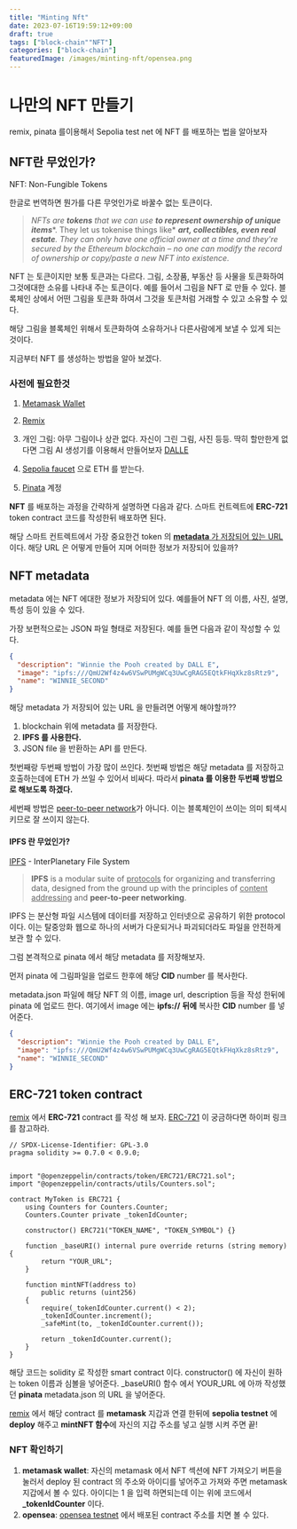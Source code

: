 ```yaml
---
title: "Minting Nft"
date: 2023-07-16T19:59:12+09:00
draft: true
tags: ["block-chain""NFT"]
categories: ["block-chain"]
featuredImage: /images/minting-nft/opensea.png
---
```


# 나만의 NFT 만들기

remix, pinata 를이용해서 Sepolia test net 에 NFT 를 배포하는 법을 알아보자



## NFT란 무었인가?

NFT: Non-Fungible Tokens 

한글로 번역하면 뭔가를 다른 무엇인가로 바꿀수 없는 토큰이다.

[NFT]: https://ethereum.org/en/nft/

> *NFTs are* ***tokens*** *that we can use* ***to represent ownership of unique items****. They let us tokenise things like* ***art, collectibles, even real estate**.* *They can only have one official owner at a time and they're secured by the Ethereum blockchain – no one can modify the record of ownership or copy/paste a new NFT into existence.*

NFT 는 토큰이지만 보통 토큰과는 다르다. 그림, 소장품, 부동산 등 사물을 토큰화하여 그것에대한 소유를 나타내 주는 토큰이다. 예를 들어서 그림을 NFT 로 만들 수 있다. 블록체인 상에서 어떤 그림을 토큰화 하여서 그것을 토큰처럼 거래할 수 있고 소유할 수 있다.



해당 그림을  블록체인 위해서 토큰화하여 소유하거나 다른사람에게 보낼 수 있게 되는 것이다.

지금부터 NFT 를 생성하는 방법을 알아 보겠다.

### 사전에 필요한것

1. [Metamask Wallet]( https://metamask.io/)

2. [Remix](https://remix.ethereum.org)

3. 개인 그림: 아무 그림이나 상관 없다. 자신이 그린 그림, 사진 등등. 딱히 할만한게 없다면 그림 AI 생성기를 이용해서 만들어보자 [DALLE]( https://openai.com/dall-e-2)	

4. [Sepolia faucet](https://sepoliafaucet.com/) 으로 ETH 를 받는다.

5. [Pinata](https://www.pinata.cloud/) 계정



**NFT** 를 배포하는 과정을 간략하게 설명하면 다음과 같다. 스마트 컨트렉트에 **ERC-721** token contract 코드를 작성한뒤 배포하면 된다.

해당 스마트 컨트렉트에서 가장 중요한건 token 의 <u>**metadata** 가 저장되어 있는 URL</u> 이다. 해당 URL 은 어떻게 만들어 지며 어떠한 정보가 저장되어 있을까?

## NFT metadata

metadata 에는 NFT 에대한 정보가 저장되어 있다. 예를들어 NFT 의 이름, 사진, 설명, 특성 등이 있을 수 있다.

가장 보편적으로는 JSON 파일 형태로 저장된다. 예를 들면 다음과 같이 작성할 수 있다.

```json
{
  "description": "Winnie the Pooh created by DALL E",  
  "image": "ipfs:///QmU2Wf4z4w6VSwPUMgWCq3UwCgRAG5EQtkFHqXkz8sRtz9", 
  "name": "WINNIE_SECOND"
}
```



해당 metadata 가 저장되어 있는 URL 을 만들려면 어떻게 해야할까?? 

1. blockchain 위에 metadata 를 저장한다.
2. **IPFS 를 사용한다.**
3. JSON file 을 반환하는 API 를 만든다.

첫번째랑 두번째 방법이 가장 많이 쓰인다. 첫번째 방법은 해당 metadata 를 저장하고 호출하는데에 ETH 가 쓰일 수 있어서 비싸다. 따라서 **pinata 를 이용한 두번째 방법으로 해보도록 하겠다.** 

세번째 방법은 <u>peer-to-peer network</u>가 아니다. 이는 블록체인이 쓰이는 의미 퇴색시키므로 잘 쓰이지 않는다. 

#### IPFS 란 무었인가?

[IPFS](https://docs.ipfs.tech/concepts/what-is-ipfs/#defining-ipfs) - InterPlanetary File System

> **IPFS** is a modular suite of <u>protocols</u> for organizing and transferring data, designed from the ground up with the principles of <u>content addressing</u> and **peer-to-peer networking**.

IPFS 는 분산형 파일 시스템에 데이터를 저장하고 인터넷으로 공유하기 위한 protocol 이다. 이는 탈중앙화 웹으로 하나의 서버가 다운되거나 파괴되더라도 파일을 안전하게 보관 할 수 있다.



그럼 본격적으로 pinata 에서 해당 metadata 를 저장해보자.

먼저 pinata 에 그림파일을 업로드 한후에 해당 **CID** number 를 복사한다.

metadata.json 파일에 해당 NFT 의 이름, image url, description 등을 작성 한뒤에 pinata 에 업로드 한다. 여기에서 image  에는 **ipfs://** **뒤에** 복사한 **CID** number 를 넣어준다.

```json
{
  "description": "Winnie the Pooh created by DALL E",  
  "image": "ipfs:///QmU2Wf4z4w6VSwPUMgWCq3UwCgRAG5EQtkFHqXkz8sRtz9", 
  "name": "WINNIE_SECOND"
}
```



## ERC-721 token contract

[remix](https://remix.ethereum.org/) 에서 **ERC-721** contract 를 작성 해 보자. [ERC-721](https://ethereum.org/ko/developers/docs/standards/tokens/erc-721/) 이 궁금하다면 하이퍼 링크를 참고하라. 

```solidity
// SPDX-License-Identifier: GPL-3.0
pragma solidity >= 0.7.0 < 0.9.0;


import "@openzeppelin/contracts/token/ERC721/ERC721.sol";
import "@openzeppelin/contracts/utils/Counters.sol";

contract MyToken is ERC721 {
    using Counters for Counters.Counter;
    Counters.Counter private _tokenIdCounter;

    constructor() ERC721("TOKEN_NAME", "TOKEN_SYMBOL") {}

    function _baseURI() internal pure override returns (string memory) {
        return "YOUR_URL";
    }

    function mintNFT(address to)
        public returns (uint256)
    {
        require(_tokenIdCounter.current() < 2); 
        _tokenIdCounter.increment();
        _safeMint(to, _tokenIdCounter.current());

        return _tokenIdCounter.current();
    }
}
```

해당 코드는 solidity 로 작성한 smart contract 이다. constructor() 에 자신이 원하는 token 이름과 심볼을 넣어준다. _baseURI() 함수 에서 YOUR_URL 에 아까 작성했던 **pinata** metadata.json 의 URL 을 넣어준다. 

[remix](https://remix.ethereum.org/) 에서 해당 contract 를 **metamask** 지갑과 연결 한뒤에 **sepolia testnet** 에 **deploy** 해주고 **mintNFT 함수**에 자신의 지갑 주소를 넣고 실행 시켜 주면 끝!



### NFT 확인하기

1. **metamask wallet**: 자신의 metamask 에서 NFT 섹션에 NFT 가져오기 버튼을 눌러서 deploy 된 contract 의 주소와 아이디를 넣어주고 가져와 주면 metamask 지갑에서 볼 수 있다. 아이디는 1 을 입력 하면되는데 이는 위에 코드에서 **_tokenIdCounter** 이다.
2. **opensea**: [opensea testnet](https://testnets.opensea.io/) 에서 배포된 contract 주소를 치면 볼 수 있다.